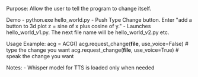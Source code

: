 Purpose:
    Allow the user to tell the program to change itself.
    
Demo
    - python.exe hello_world.py
    - Push Type Change button. Enter "add a button to 3d plot z = sine of x plus cosine of y."
    - Launches hello_world_v1.py. The next file name will be hello_world_v2.py etc.

Usage Example:
    acg = ACG()
    acg.request_change(__file__, use_voice=False)   # type the change you want
    acg.request_change(__file__, use_voice=True)    # speak the change you want

Notes:
    - Whisper model for TTS is loaded only when needed

